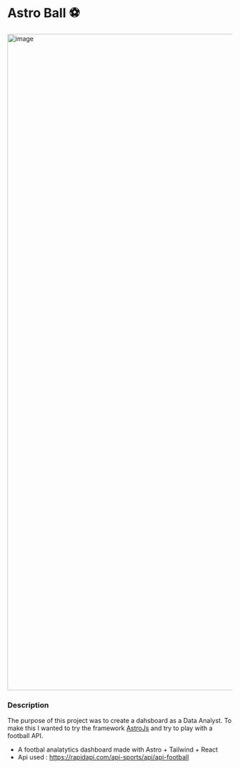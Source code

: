 # Astro Ball ⚽


<img width="1470" alt="image" src="https://github.com/snoozeybabe/astro-dashboard-foot/assets/33023524/7f0d23e8-2b04-4495-9699-5f0c939f7323">





### Description

The purpose of this project was to create a dahsboard as a Data Analyst. To make this I wanted to try the framework [AstroJs](http://localhost/)  and try to play with a football API.

- A footbal analatytics dashboard made with Astro + Tailwind + React
- Api used : https://rapidapi.com/api-sports/api/api-football

